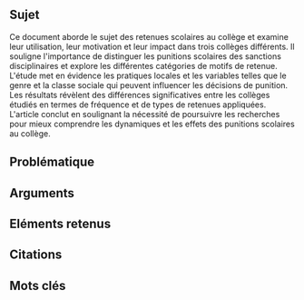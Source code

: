 ## Sujet
Ce document aborde le sujet des retenues scolaires au collège et examine leur utilisation, leur motivation et leur impact dans trois collèges différents. Il souligne l'importance de distinguer les punitions scolaires des sanctions disciplinaires et explore les différentes catégories de motifs de retenue. L'étude met en évidence les pratiques locales et les variables telles que le genre et la classe sociale qui peuvent influencer les décisions de punition. Les résultats révèlent des différences significatives entre les collèges étudiés en termes de fréquence et de types de retenues appliquées. L'article conclut en soulignant la nécessité de poursuivre les recherches pour mieux comprendre les dynamiques et les effets des punitions scolaires au collège.

## Problématique


## Arguments

## Eléments retenus 

## Citations

## Mots clés